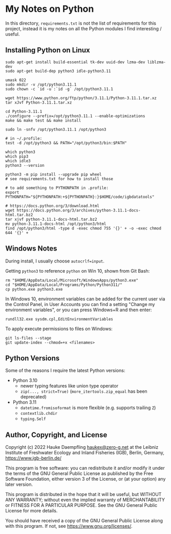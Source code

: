 My Notes on Python
==================

In this directory, `requirements.txt` is not the list of requirements
for this project, instead it is my notes on all the Python modules
I find interesting / useful.

Installing Python on Linux
--------------------------

    sudo apt-get install build-essential tk-dev uuid-dev lzma-dev liblzma-dev
    sudo apt-get build-dep python3 idle-python3.11
    
    umask 022
    sudo mkdir -v /opt/python3.11.1
    sudo chown -c `id -u`:`id -g` /opt/python3.11.1
    
    wget https://www.python.org/ftp/python/3.11.1/Python-3.11.1.tar.xz
    tar xJvf Python-3.11.1.tar.xz
    
    cd Python-3.11.1
    ./configure --prefix=/opt/python3.11.1 --enable-optimizations
    make && make test && make install
    
    sudo ln -snfv /opt/python3.11.1 /opt/python3
    
    # in ~/.profile:
    test -d /opt/python3 && PATH="/opt/python3/bin:$PATH"
    
    which python3
    which pip3
    which idle3
    python3 --version
    
    python3 -m pip install --upgrade pip wheel
    # see requirements.txt for how to install those
    
    # to add something to PYTHONPATH in .profile:
    export PYTHONPATH="${PYTHONPATH:+${PYTHONPATH}:}$HOME/code/igbdatatools"
    
    # https://docs.python.org/3/download.html
    wget https://docs.python.org/3/archives/python-3.11.1-docs-html.tar.bz2
    tar xjvf python-3.11.1-docs-html.tar.bz2
    mv python-3.11.1-docs-html /opt/python3/html
    find /opt/python3/html -type d -exec chmod 755 '{}' + -o -exec chmod 644 '{}' +

Windows Notes
-------------

During install, I usually choose `autocrlf=input`.

Getting `python3` to reference `python` on Win 10, shown from Git Bash:

    rm "$HOME/AppData/Local/Microsoft/WindowsApps/python3.exe"
    cd "$HOME/AppData/Local/Programs/Python/Python311/"
    cp python.exe python3.exe

In Windows 10, environment variables can be added for the current user via the
Control Panel, in User Accounts you can find a setting "Change my environment
variables", or you can press Windows+R and then enter:

    rundll32.exe sysdm.cpl,EditEnvironmentVariables

To apply execute permissions to files on Windows:

    git ls-files --stage
    git update-index --chmod=+x <filenames>

Python Versions
---------------

Some of the reasons I require the latest Python versions:

- Python 3.10
  - newer typing features like union type operator
  - `zip(..., strict=True)` (`more_itertools.zip_equal` has been deprecated)
- Python 3.11
  - `datetime.fromisoformat` is more flexible (e.g. supports trailing `Z`)
  - `contextlib.chdir`
  - `typing.Self`


Author, Copyright, and License
------------------------------

Copyright (c) 2022 Hauke Daempfling <haukex@zero-g.net>
at the Leibniz Institute of Freshwater Ecology and Inland Fisheries (IGB),
Berlin, Germany, <https://www.igb-berlin.de/>

This program is free software: you can redistribute it and/or modify
it under the terms of the GNU General Public License as published by
the Free Software Foundation, either version 3 of the License, or
(at your option) any later version.

This program is distributed in the hope that it will be useful,
but WITHOUT ANY WARRANTY; without even the implied warranty of
MERCHANTABILITY or FITNESS FOR A PARTICULAR PURPOSE. See the
GNU General Public License for more details.

You should have received a copy of the GNU General Public License
along with this program. If not, see <https://www.gnu.org/licenses/>.

